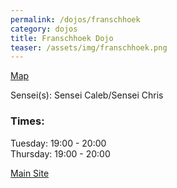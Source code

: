 ```yaml
---
permalink: /dojos/franschhoek
category: dojos
title: Franschhoek Dojo
teaser: /assets/img/franschhoek.png
---
```


[Map](https://www.google.com/maps/place/15+Fabriek+St,+Franschhoek,+7690/@-33.9076628,19.1147608,19z/data=!3m1!4b1!4m5!3m4!1s0x1dcdbc8cbe4fe72f:0xbb95fa46965400be!8m2!3d-33.9076639!4d19.115308)

Sensei(s): Sensei Caleb/Sensei Chris

### Times:
Tuesday: 19:00 - 20:00
<br>Thursday: 19:00 - 20:00

[Main Site](//fsh.baska.co.za)
